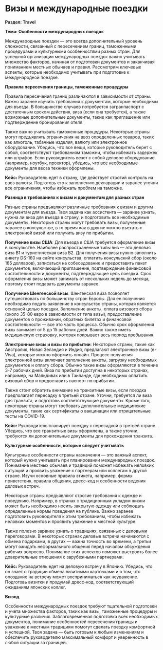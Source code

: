 # Визы и международные поездки

**Раздел: Travel**

**Тема: Особенности международных поездок**

Международные поездки — это всегда дополнительный уровень сложности, связанный с пересечением границ, таможенными процедурами и культурными особенностями разных стран. Для успешной организации международных поездок важно учитывать множество факторов, начиная от подготовки документов и заканчивая пониманием местных обычаев и правил. Рассмотрим ключевые аспекты, которые необходимо учитывать при подготовке к международной поездке.

**Правила пересечения границы, таможенные процедуры**

Правила пересечения границ различаются в зависимости от страны. Важно заранее изучить требования к документам, которые необходимы для въезда. В большинстве случаев потребуется загранпаспорт с достаточным сроком действия, виза (если она требуется), а также возможные дополнительные документы, такие как приглашение или подтверждение бронирования отеля.

Также важно учитывать таможенные процедуры. Некоторые страны могут предъявлять ограничения на ввоз определенных товаров, таких как алкоголь, табачные изделия, валюту или электронное оборудование. Убедись, что все вещи, которые руководитель берет с собой, соответствуют требованиям таможни, чтобы избежать задержек или штрафов. Если руководитель везет с собой деловое оборудование (например, ноутбук, проектор), убедись, что все необходимые документы для ввоза техники оформлены.

**Кейс:** Руководитель едет в страну, где действует строгий контроль на ввоз валюты. Подготовь его к заполнению декларации и заранее уточни все ограничения, чтобы избежать проблем на таможне.

**Разница в требованиях к визам и документам для разных стран**

Разные страны предъявляют различные требования к визам и другим документам для въезда. Твоя задача как ассистента — заранее узнать, нужна ли виза для въезда в страну, и подготовить все необходимые документы. Некоторые страны могут требовать визы, полученные заранее в консульстве, в то время как в другие можно въехать с электронной визой или получить визу по прибытии.

**Получение визы США**: Для въезда в США требуется оформление визы в консульстве. Наиболее распространенные типы виз — это деловая виза B1 и туристическая виза B2. Для получения визы нужно заполнить анкету DS-160 на сайте консульства, оплатить консульский сбор (около 185 долларов), записаться на собеседование и предоставить пакет документов, включающий приглашение, подтверждение финансовой состоятельности и документы, подтверждающие цель поездки. Срок оформления визы может занимать от нескольких недель до месяца, поэтому стоит подавать документы заранее.

**Получение Шенгенской визы**: Шенгенская виза позволяет путешествовать по большинству стран Европы. Для ее получения необходимо подать заявление в консульство страны, которая является основной целью поездки. Заполнение анкеты, оплата визового сбора (около 35-80 евро в зависимости от типа визы), предоставление документов о проживании, обратных билетах и финансовой состоятельности — все это часть процесса. Обычно срок оформления визы занимает от 5 до 15 рабочих дней. Важно также иметь медицинскую страховку, которая покрывает весь период пребывания.

**Электронные визы и визы по прибытии**: Некоторые страны, такие как Австралия, Новая Зеландия и Индия, предлагают электронные визы (e-Visa), которые можно оформить онлайн. Процесс получения электронной визы включает заполнение анкеты, загрузку необходимых документов и оплату сбора. Обычно такие визы оформляются в течение 3-7 рабочих дней. Виза по прибытии доступна в некоторых странах, например, на Мальдивах или в Таиланде, где необходимо оплатить визовый сбор и предоставить паспорт по прибытии.

Также стоит обратить внимание на транзитные визы, если поездка предполагает пересадку в третьей стране. Уточни, требуется ли виза для транзита, и подготовь соответствующие документы. Кроме того, некоторые страны могут требовать дополнительные медицинские документы, такие как сертификаты о вакцинации или отрицательные тесты на COVID-19.

**Кейс:** Руководитель планирует поездку с пересадкой в третьей стране. Убедись, что все транзитные визы оформлены, а также уточни, требуются ли дополнительные документы для прохождения транзита.

**Культурные особенности, которые следует учитывать**

Культурные особенности страны назначения — это важный аспект, который нужно учитывать при планировании международных поездок. Понимание местных обычаев и традиций поможет избежать неловких ситуаций и проявить уважение к партнерам или коллегам в другой стране. Изучи основные правила этикета, например, формы приветствия, правила общения, дресс-код и особенности ведения деловых встреч.

Некоторые страны предъявляют строгие требования к одежде и поведению. Например, в странах с традиционным укладом жизни может быть необходимо носить закрытую одежду или соблюдать определенные нормы поведения на публике. Важно заранее подготовить руководителя к этим требованиям, чтобы избежать неловких моментов и проявить уважение к местной культуре.

Также полезно заранее узнать о традициях, связанных с деловыми переговорами. В некоторых странах деловые встречи начинаются с обмена подарками, в других — важна точность во времени, а третьи могут ожидать неформального общения перед началом обсуждения рабочих вопросов. Понимание этих аспектов поможет выстроить более доверительные отношения с зарубежными партнерами.

**Кейс:** Руководитель едет на деловую встречу в Японию. Убедись, что он знает о традиции обмена визитными карточками и о том, что опоздание на встречу может восприниматься как неуважение. Подготовь визитки и продумай дресс-код, соответствующий ожиданиям японских коллег.

**Вывод**

Особенности международных поездок требуют тщательной подготовки и учета множества факторов, таких как визы, таможенные процедуры и культурные различия. Заблаговременная подготовка всех необходимых документов, понимание особенностей пересечения границы и уважение к местным традициям помогут сделать поездку комфортной и успешной. Твоя задача — быть готовым к любым изменениям и обеспечить руководителю максимальный комфорт и уверенность в любой ситуации за границей.
